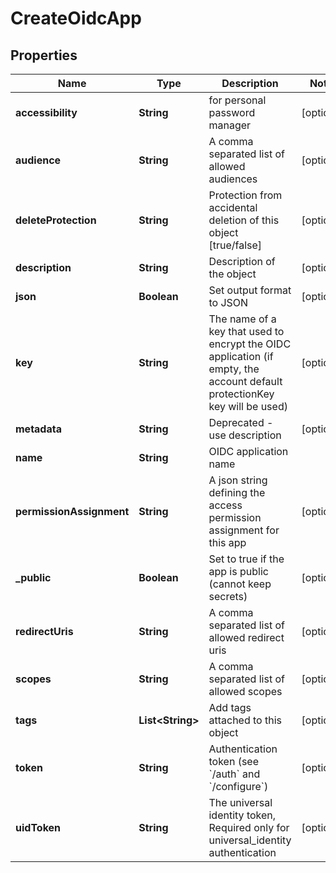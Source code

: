 

# CreateOidcApp


## Properties

Name | Type | Description | Notes
------------ | ------------- | ------------- | -------------
**accessibility** | **String** | for personal password manager |  [optional]
**audience** | **String** | A comma separated list of allowed audiences |  [optional]
**deleteProtection** | **String** | Protection from accidental deletion of this object [true/false] |  [optional]
**description** | **String** | Description of the object |  [optional]
**json** | **Boolean** | Set output format to JSON |  [optional]
**key** | **String** | The name of a key that used to encrypt the OIDC application (if empty, the account default protectionKey key will be used) |  [optional]
**metadata** | **String** | Deprecated - use description |  [optional]
**name** | **String** | OIDC application name | 
**permissionAssignment** | **String** | A json string defining the access permission assignment for this app |  [optional]
**_public** | **Boolean** | Set to true if the app is public (cannot keep secrets) |  [optional]
**redirectUris** | **String** | A comma separated list of allowed redirect uris |  [optional]
**scopes** | **String** | A comma separated list of allowed scopes |  [optional]
**tags** | **List&lt;String&gt;** | Add tags attached to this object |  [optional]
**token** | **String** | Authentication token (see &#x60;/auth&#x60; and &#x60;/configure&#x60;) |  [optional]
**uidToken** | **String** | The universal identity token, Required only for universal_identity authentication |  [optional]



